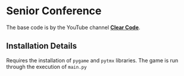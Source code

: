 # Senior Conference
The base code is by the YouTube channel [**Clear Code**](https://youtu.be/T4IX36sP_0c).

## Installation Details
Requires the installation of `pygame` and `pytmx` libraries. The game is run through the execution of `main.py`